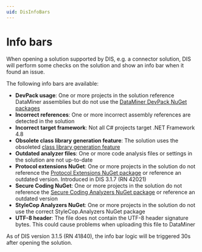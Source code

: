 ```yaml
---
uid: DisInfoBars
---
```


# Info bars

When opening a solution supported by DIS, e.g. a connector solution, DIS will perform some checks on the solution and show an info bar when it found an issue.

The following info bars are available:

- **DevPack usage**: One or more projects in the solution reference DataMiner assemblies but do not use the [DataMiner DevPack NuGet packages](xref:TOODataMinerDevPackages)
- **Incorrect references**: One or more incorrect assembly references are detected in the solution
- **Incorrect target framework**: Not all C# projects target .NET Framework 4.8
- **Obsolete class library generation feature**: The solution uses the obsoleted [class library generation feature](xref:Class_Library_packages)
- **Outdated analyzer files**: One or more code analysis files or settings in the solution are not up-to-date
- **Protocol extensions NuGet**: One or more projects in the solution do not reference the [Protocol Extensions NuGet package](https://www.nuget.org/packages/Skyline.DataMiner.Utils.Protocol.Extension) or reference an outdated version. Introduced in DIS 3.1.7 (RN 42021)
- **Secure Coding NuGet**: One or more projects in the solution do not reference the [Secure Coding Analyzers NuGet package](https://www.nuget.org/packages/Skyline.DataMiner.Utils.SecureCoding.Analyzers) or reference an outdated version
- **StyleCop Analyzers NuGet**: One or more projects in the solution do not use the correct StyleCop.Analyzers NuGet package
- **UTF-8 header**: The file does not contain the UTF-8 header signature bytes. This could cause problems when uploading this file to DataMiner

As of DIS version 3.1.5 (RN 41840), the info bar logic will be triggered 30s after opening the solution.
